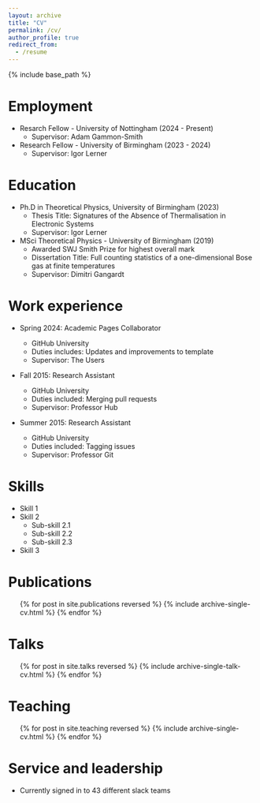 ```yaml
---
layout: archive
title: "CV"
permalink: /cv/
author_profile: true
redirect_from:
  - /resume
---
```


{% include base_path %}

Employment
======
* Resarch Fellow - University of Nottingham (2024 - Present)
  * Supervisor: Adam Gammon-Smith
* Research Fellow - University of Birmingham (2023 - 2024)
  * Supervisor: Igor Lerner

Education
======
* Ph.D in Theoretical Physics, University of Birmingham (2023)
  * Thesis Title: Signatures of the Absence of Thermalisation in Electronic Systems
  * Supervisor: Igor Lerner
* MSci Theoretical Physics - University of Birmingham (2019)
  * Awarded SWJ Smith Prize for highest overall mark
  * Dissertation Title: Full counting statistics of a one-dimensional Bose gas at finite temperatures
  * Supervisor: Dimitri Gangardt

Work experience
======
* Spring 2024: Academic Pages Collaborator
  * GitHub University
  * Duties includes: Updates and improvements to template
  * Supervisor: The Users

* Fall 2015: Research Assistant
  * GitHub University
  * Duties included: Merging pull requests
  * Supervisor: Professor Hub

* Summer 2015: Research Assistant
  * GitHub University
  * Duties included: Tagging issues
  * Supervisor: Professor Git
  
Skills
======
* Skill 1
* Skill 2
  * Sub-skill 2.1
  * Sub-skill 2.2
  * Sub-skill 2.3
* Skill 3

Publications
======
  <ul>{% for post in site.publications reversed %}
    {% include archive-single-cv.html %}
  {% endfor %}</ul>
  
Talks
======
  <ul>{% for post in site.talks reversed %}
    {% include archive-single-talk-cv.html  %}
  {% endfor %}</ul>
  
Teaching
======
  <ul>{% for post in site.teaching reversed %}
    {% include archive-single-cv.html %}
  {% endfor %}</ul>
  
Service and leadership
======
* Currently signed in to 43 different slack teams
